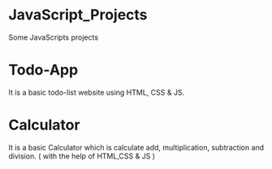 # JavaScript_Projects
Some JavaScripts projects

# Todo-App 
It is a basic todo-list website using HTML, CSS & JS.

# Calculator
It is a basic Calculator which is calculate add, multiplication, subtraction and division. ( with the help of HTML,CSS & JS )
